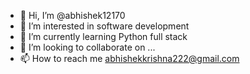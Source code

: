 - 👋 Hi, I’m @abhishek12170
- 👀 I’m interested in software development
- 🌱 I’m currently learning Python full stack
- 💞️ I’m looking to collaborate on ...
- 📫 How to reach me    abhishekkrishna222@gmail.com

<!---
abhishek12170/abhishek12170 is a ✨ special ✨ repository because its `README.md` (this file) appears on your GitHub profile.
You can click the Preview link to take a look at your changes.
--->

